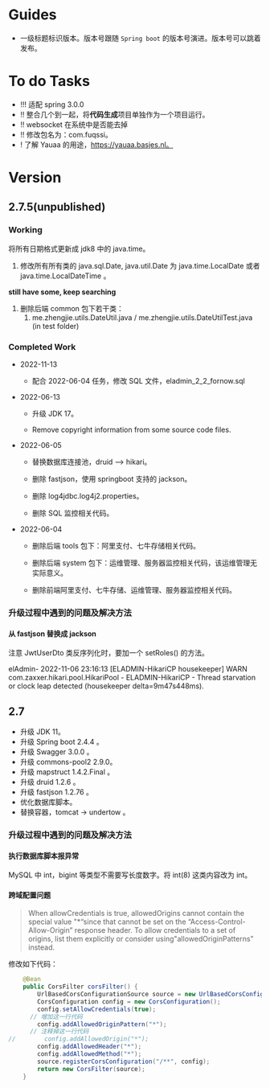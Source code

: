 # Guides

- 一级标题标识版本。版本号跟随 `Spring boot` 的版本号演进。版本号可以跳着发布。

# To do Tasks

- !!! 适配 spring 3.0.0
- !! 整合几个到一起，将**代码生成**项目单独作为一个项目运行。
- !! websocket 在系统中是否能去掉
- !! 修改包名为：com.fuqssi。
- ! 了解 Yauaa 的用途，https://yauaa.basjes.nl。

# Version

## 2.7.5(unpublished)

### Working

将所有日期格式更新成 jdk8 中的 java.time。

1. 修改所有所有类的 java.sql.Date, java.util.Date 为 java.time.LocalDate 或者 java.time.LocalDateTime 。

**still have some, keep searching**



1. 删除后端 common 包下若干类：
   1. me.zhengjie.utils.DateUtil.java	/ me.zhengjie.utils.DateUtilTest.java (in test folder)

### Completed Work

- 2022-11-13
  - 配合 2022-06-04 任务，修改 SQL 文件，eladmin_2_2_fornow.sql

- 2022-06-13

  - 升级 JDK 17。

  - Remove copyright information from some source code files.


- 2022-06-05

  - 替换数据库连接池，druid —> hikari。

  - 删除 fastjson，使用 springboot 支持的 jackson。

  - 删除 log4jdbc.log4j2.properties。

  - 删除 SQL 监控相关代码。


- 2022-06-04

  - 删除后端 tools 包下：阿里支付、七牛存储相关代码。

  - 删除后端 system 包下：运维管理、服务器监控相关代码，该运维管理无实际意义。

  - 删除前端阿里支付、七牛存储、运维管理、服务器监控相关代码。


### 升级过程中遇到的问题及解决方法

#### 从 fastjson 替换成 jackson

注意 JwtUserDto 类反序列化时，要加一个 setRoles() 的方法。



elAdmin- 2022-11-06 23:16:13 [ELADMIN-HikariCP housekeeper] WARN  com.zaxxer.hikari.pool.HikariPool - ELADMIN-HikariCP - Thread starvation or clock leap detected (housekeeper delta=9m47s448ms).

## 2.7

- 升级 JDK 11。
- 升级 Spring boot 2.4.4 。
- 升级 Swagger 3.0.0 。
- 升级 commons-pool2 2.9.0。
- 升级 mapstruct 1.4.2.Final 。
- 升级 druid 1.2.6 。
- 升级 fastjson 1.2.76 。
- 优化数据库脚本。
- 替换容器，tomcat -> undertow 。

### 升级过程中遇到的问题及解决方法

#### 执行数据库脚本报异常

MySQL 中 int，bigint 等类型不需要写长度数字。将 int(8) 这类内容改为 int。

#### 跨域配置问题

> When allowCredentials is true, allowedOrigins cannot contain the special value "*“since that cannot be set on the “Access-Control-Allow-Origin” response header. To allow credentials to a set of origins, list them explicitly or consider using"allowedOriginPatterns” instead.

修改如下代码：

```java
    @Bean
    public CorsFilter corsFilter() {
        UrlBasedCorsConfigurationSource source = new UrlBasedCorsConfigurationSource();
        CorsConfiguration config = new CorsConfiguration();
        config.setAllowCredentials(true);
      // 增加这一行代码
        config.addAllowedOriginPattern("*");
      // 注释掉这一行代码
//        config.addAllowedOrigin("*");
        config.addAllowedHeader("*");
        config.addAllowedMethod("*");
        source.registerCorsConfiguration("/**", config);
        return new CorsFilter(source);
    }
```

